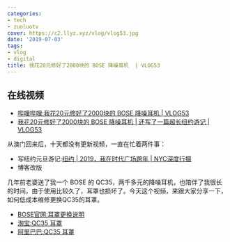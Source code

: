```yaml
---
categories:
- tech
- zuoluotv
cover: https://c2.llyz.xyz/vlog/vlog53.jpg
date: '2019-07-03'
tags:
- vlog
- digital
title: 我花20元修好了2000块的 BOSE 降噪耳机  | VLOG53
---
```


## 在线视频

- [哔哩哔哩:我花20元修好了2000块的 BOSE 降噪耳机 | VLOG53](https://zuoluo.tv/vlog-53)
- [我花20元修好了2000块的 BOSE 降噪耳机 | 还写了一篇超长纽约游记 | VLOG53](https://www.youtube.com/watch?v=7v20TkWWuEI)

从澳门回来后，十天都没有更新视频，一直在忙着两件事：

- 写纽约元旦游记:[纽约 | 2019，我在时代广场跨年 | NYC深度行摄](<https://luolei.org/new-york-2019>)
- 博客改版

几年前老婆送了我一个 BOSE 的 QC35，两千多元的降噪耳机，也陪伴了我很长的时间，由于使用比较久了，耳罩也损坏了。今天这个视频，来跟大家分享一下，如何低成本维修更换QC35的耳罩。

- [BOSE官网:耳罩更换](https://www.bose.cn/zh_cn/support/article/ear-cushion-replacement-qc25.html)[说明](https://www.bose.cn/zh_cn/support/article/ear-cushion-replacement-qc25.html)
- [淘宝:QC35 耳罩](https://zuoluo.tv/bose-qc35-earcover)
- [阿里巴巴:QC35 耳罩](https://zuoluo.tv/bose-qc35-earcover-1688)
